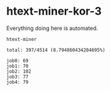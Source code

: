 # htext-miner-kor-3

Everything doing here is automated.

```
htext-miner

total: 397/4514 (8.794860434204695%)

job0: 69
job1: 70
job2: 102
job3: 77
job4: 79
```